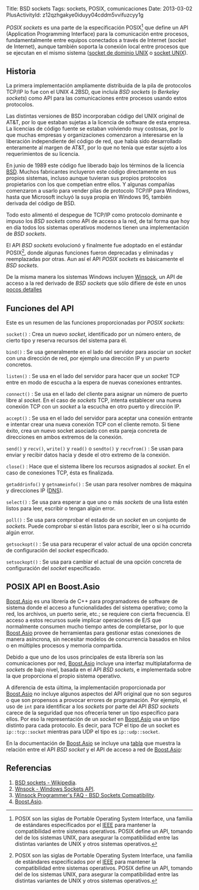 Title: BSD sockets
Tags: sockets, POSIX, comunicaciones
Date: 2013-03-02
PlusActivityId: z12qzhgakye0iduyy04cddm5vvifuzcyy1g

_POSIX sockets_ es una parte de la especificación POSIX[^1] que define un API
(Application Programming Interface) para la comunicación entre procesos,
fundamentalmente entre equipos conectados a través de Internet
(_socket_ de Internet), aunque también soporta la conexión local entre procesos
que se ejecutan en el mismo sistema ([socket de dominio UNIX](http://es.wikipedia.org/wiki/Socket_Unix)
o [socket UNIX](http://es.wikipedia.org/wiki/Socket_Unix)).

## Historia

La primera implementación ampliamente distribuida de la pila de protocolos
TCP/IP lo fue con el UNIX 4.2BSD, que incluía _BSD sockets_ (o _Berkeley sockets_)
como API para las comunicaciones entre procesos usando estos protocolos.

Las distintas versiones de BSD incorporaban código del UNIX original de AT&T,
por lo que estaban sujetas a la licencia de software de esta empresa. La
licencias de código fuente se estaban volviendo muy costosas, por lo que muchas
empresas y organizaciones comenzaron a interesarse en la liberación independiente
del código de red, que había sido desarrollado enteramente al margen de AT&T,
por lo que no tenía que estar sujeto a los requerimientos de su licencia.

En junio de 1989 este código fue liberado bajo los términos de la licencia
[BSD](http://es.wikipedia.org/wiki/Licencia_BSD). Muchos fabricantes incluyeron
este código directamente en sus propios sistemas, incluso aunque tuvieran sus
propios protocolos propietarios con los que competían entre ellos. Y algunas
compañías comenzaron a usarlo para vender pilas de protocolo TCP/IP para
Windows, hasta que Microsoft incluyó la suya propia en Windows 95, también
derivada del código de BSD.

Todo esto alimentó el despegue de TCP/IP como protocolo dominante e impuso
los _BSD sockets_ como API de acceso a la red, de tal forma que hoy en día
todos los sistemas operativos modernos tienen una implementación de _BSD
sockets_.

El API _BSD sockets_ evolucionó y finalmente fue adoptado en el estándar
POSIX[^1], donde algunas funciones fueron deprecadas y eliminadas y
reemplazadas por otras. Aun así el API _POSIX sockets_ es básicamente el
_BSD sockets_.

De la misma manera los sistemas Windows incluyen [Winsock], un API de acceso a
la red derivado de _BSD sockets_ que sólo difiere de éste en unos
[pocos detalles](http://tangentsoft.net/wskfaq/articles/bsd-compatibility.html)

## Funciones del API

Este es un resumen de las funciones proporcionadas por _POSIX sockets_:

`socket()`
: Crea un nuevo _socket_, identificado por un número entero, de cierto tipo y
reserva recursos del sistema para él.

`bind()`
: Se usa generalmente en el lado del servidor para asociar un _socket_ con una
dirección de red, por ejemplo una dirección IP y un puerto concretos.

`listen()`
: Se usa en el lado del servidor para hacer que un _socket_ TCP entre en modo
de escucha a la espera de nuevas conexiones entrantes.

`connect()`
: Se usa en el lado del cliente para asignar un número de puerto libre al
_socket_. En el caso de _sockets_ TCP, intenta establecer una nueva conexión TCP
con un _socket_ a la escucha en otro puerto y dirección IP.

`accept()`
: Se usa en el lado del servidor para aceptar una conexión entrante e intentar
crear una nueva conexión TCP con el cliente remoto. Si tiene éxito, crea un
nuevo socket asociado con esta pareja concreta de direcciones en ambos
extremos de la conexión.

`send()` y `recv()`, `write()` y `read()` o `sendto()` y `recvfrom()`
: Se usan para enviar y recibir datos hacia y desde el otro extremo de la conexión.

`close()`
: Hace que el sistema libere los recursos asignados al _socket_. En el caso
de conexiones TCP, ésta es finalizada.

`getaddrinfo()` y `getnameinfo()`
: Se usan para resolver nombres de máquina y direcciones IP ([DNS]).

`select()`
: Se usa para esperar a que uno o más _sockets_ de una lista estén listos
para leer, escribir o tengan algún error.

`poll()`
: Se usa para comprobar el estado de un _socket_ en un conjunto de _sockets_.
Puede comprobar si están listos para escribir, leer o si ha ocurrido algún error.

`getsockopt()`
: Se usa para recuperar el valor actual de una opción concreta de configuración
del _socket_ especificado.

`setsockopt()`
: Se usa para cambiar el actual de una opción concreta de configuración del
_socket_ especificado.

## POSIX API en Boost.Asio

[Boost.Asio] es una librería de C++ para programadores de software de sistema
donde el acceso a funcionalidades del sistema operativo; como la red, los archivos,
un puerto serie, etc.; se requiere con cierta frecuencia. El acceso a estos recursos
suele implicar operaciones de E/S que normalmente consumen mucho tiempo antes
de completarse, por lo que [Boost.Asio] provee de herramientas para gestionar
estas conexiones de manera asíncrona, sin necesitar modelos de concurrencia
basados en hilos o en múltiples procesos y memoria compartida.

Debido a que uno de los usos principales de esta librería son las comunicaciones
por red, [Boost.Asio] incluye una interfaz multiplataforma de _sockets_ de bajo nivel,
basada en el API _BSD sockets_, e implementada sobre la que proporciona el propio
sistema operativo.

A diferencia de esta última, la implementación proporcionada por [Boost.Asio] no incluye
algunos aspectos del API original que no son seguros o que son propensos a provocar
errores de programación. Por ejemplo, el uso de `int` para identificar a los _sockets_
por parte del API _BSD sockets_ carece de la seguridad que nos ofrecería tener un
tipo específico para ellos. Por eso la representación de un _socket_ en [Boost.Asio] usa
un tipo distinto para cada protocolo. Es decir, para TCP el tipo de un socket es
`ip::tcp::socket` mientras para UDP el tipo es `ip::udp::socket`.

En la documentación de [Boost.Asio] se incluye una [tabla](http://www.boost.org/doc/html/boost_asio/overview/networking/bsd_sockets.html)
que muestra la relación entre el API _BSD socket_ y el API de acceso a red de [Boost.Asio]:

## Referencias

 1. [BSD sockets - Wikipedia](http://en.wikipedia.org/wiki/Berkeley_sockets).
 1. [Wnsock - Windows Sockets API](http://msdn.microsoft.com/es-es/library/windows/desktop/ms740673(v=vs.85).aspx).
 1. [Winsock Programmer's FAQ - BSD Sockets Compatibility](http://tangentsoft.net/wskfaq/articles/bsd-compatibility.html).
 1. [Boost.Asio].
  
[Winsock]: http://msdn.microsoft.com/es-es/library/windows/desktop/ms740673(v=vs.85).aspx "Windows Sockets API"
[DNS]: http://es.wikipedia.org/wiki/Domain_Name_System "DNS - Domain Name System"
[Boost.Asio]: http://www.boost.org/libs/asio/ "Boost.Asio"
 
[^1]: POSIX son las siglas de Portable Operating System Interface, una familia
de estándares especificados por el [IEEE](http://www.ieee.org/) para mantener
la compatibilidad entre sistemas operativos. POSIX define un API, tomando del
de los sistemas UNIX, para asegurar la compatibilidad entre las distintas
variantes de UNIX y otros sistemas operativos.